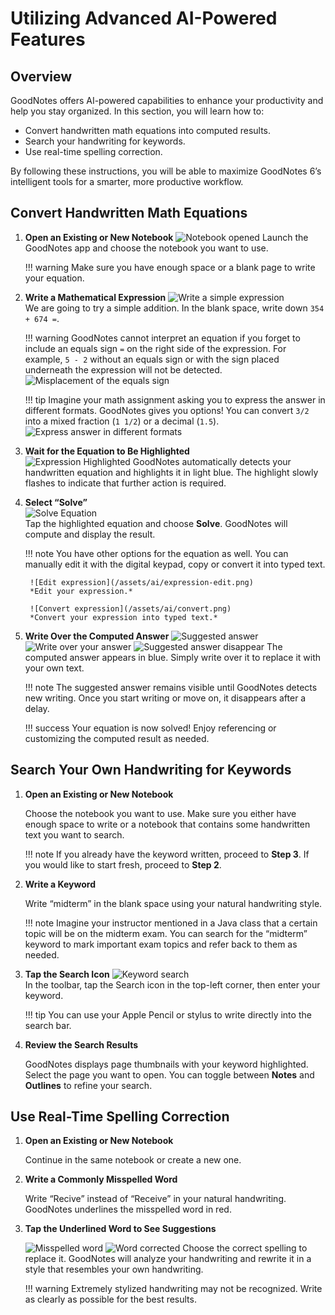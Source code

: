 # Utilizing Advanced AI-Powered Features

## Overview
GoodNotes offers AI-powered capabilities to enhance your productivity and help you stay organized. In this section, you will learn how to:

- Convert handwritten math equations into computed results.
- Search your handwriting for keywords.
- Use real-time spelling correction.

By following these instructions, you will be able to maximize GoodNotes 6’s intelligent tools for a smarter, more productive workflow.

## Convert Handwritten Math Equations

1. **Open an Existing or New Notebook**
   ![Notebook opened](/assets/ai/empty-page.png) 
   Launch the GoodNotes app and choose the notebook you want to use.
   
    !!! warning
        Make sure you have enough space or a blank page to write your equation.

2. **Write a Mathematical Expression**
   ![Write a simple expression](/assets/ai/simple-expression.png)  
   We are going to try a simple addition. In the blank space, write down `354 + 674 =`.

    !!! warning
        GoodNotes cannot interpret an equation if you forget to include an equals sign `=` on the right side of the expression. For example, `5 - 2` without an equals sign or with the sign placed underneath the expression will not be detected.
        ![Misplacement of the equals sign](/assets/ai/detection-error.png)

    !!! tip
        Imagine your math assignment asking you to express the answer in different formats. GoodNotes gives you options! You can convert `3/2` into a mixed fraction (`1 1/2`) or a decimal (`1.5`).
        ![Express answer in different formats](/assets/ai/fraction-options.png) 

3. **Wait for the Equation to Be Highlighted**  
    ![Expression Highlighted](/assets/ai/expression-highlight.png) 
    GoodNotes automatically detects your handwritten equation and highlights it in light blue. The highlight slowly flashes to indicate that further action is required.

4. **Select “Solve”**  
   ![Solve Equation](/assets/ai/solve.png)  
   Tap the highlighted equation and choose **Solve**. GoodNotes will compute and display the result.

	!!! note
    	You have other options for the equation as well. You can manually edit it with the digital keypad, copy or convert it into typed text.

		![Edit expression](/assets/ai/expression-edit.png)  
		*Edit your expression.*

		![Convert expression](/assets/ai/convert.png)  
		*Convert your expression into typed text.*

5. **Write Over the Computed Answer**
   ![Suggested answer](/assets/ai/1-suggested-answer.png)
   ![Write over your answer](/assets/ai/2-write-your-answer.png)
   ![Suggested answer disappear](/assets/ai/3-suggestion-disappear.png)
   The computed answer appears in blue. Simply write over it to replace it with your own text.

    !!! note
        The suggested answer remains visible until GoodNotes detects new writing. Once you start writing or move on, it disappears after a delay.

    !!! success
        Your equation is now solved! Enjoy referencing or customizing the computed result as needed.

## Search Your Own Handwriting for Keywords

1. **Open an Existing or New Notebook** 

	Choose the notebook you want to use. Make sure you either have enough space to write or a notebook that contains some handwritten text you want to search.
	
	!!! note 
		If you already have the keyword written, proceed to **Step 3**. If you would like to start fresh, proceed to **Step 2**.

2. **Write a Keyword** 

	Write “midterm” in the blank space using your natural handwriting style.
	
	!!! note 
		Imagine your instructor mentioned in a Java class that a certain topic will be on the midterm exam. You can search for the “midterm” keyword to mark important exam topics and refer back to them as needed.

3. **Tap the Search Icon**
   ![Keyword search](/assets/ai/search.png)  
  	In the toolbar, tap the Search icon in the top-left corner, then enter your keyword.

    !!! tip
        You can use your Apple Pencil or stylus to write directly into the search bar.

4. **Review the Search Results**

	GoodNotes displays page thumbnails with your keyword highlighted. Select the page you want to open. You can toggle between **Notes** and **Outlines** to refine your search.

## Use Real-Time Spelling Correction

1. **Open an Existing or New Notebook**

	Continue in the same notebook or create a new one.

2. **Write a Commonly Misspelled Word**  

	Write “Recive” instead of “Receive” in your natural handwriting. GoodNotes underlines the misspelled word in red.

3. **Tap the Underlined Word to See Suggestions**  

	![Misspelled word](/assets/ai/spellcheck.png) 
	![Word corrected](/assets/ai/replaced-text.png) 
   Choose the correct spelling to replace it. GoodNotes will analyze your handwriting and rewrite it in a style that resembles your own handwriting.

    !!! warning
        Extremely stylized handwriting may not be recognized. Write as clearly as possible for the best results.